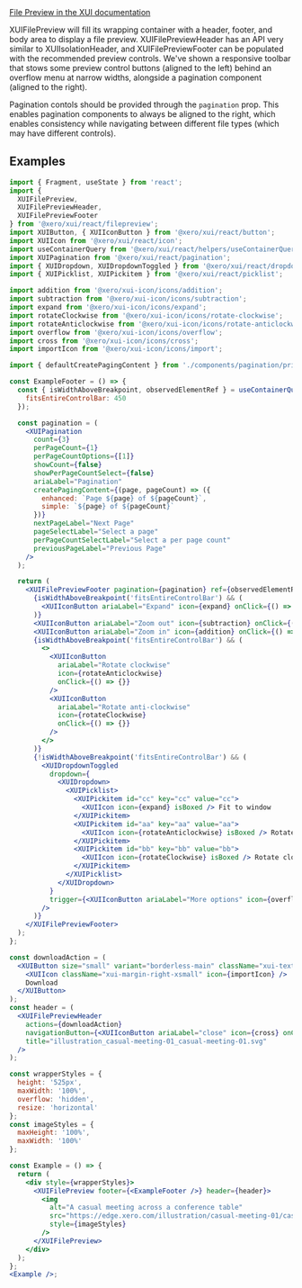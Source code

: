 <div class="xui-margin-vertical">
	<a href="../section-components-displayingdata-filepreview.html" isDocLink>File Preview in the XUI documentation</a>
</div>

XUIFilePreview will fill its wrapping container with a header, footer, and body area to display a file preview. XUIFilePreviewHeader has an API very similar to XUIIsolationHeader, and XUIFilePreviewFooter can be populated with the recommended preview controls. We've shown a responsive toolbar that stows some preview control buttons (aligned to the left) behind an overflow menu at narrow widths, alongside a pagination component (aligned to the right).

Pagination contols should be provided through the `pagination` prop. This enables pagination components to always be aligned to the right, which enables consistency while navigating between different file types (which may have different controls).

## Examples

```jsx harmony
import { Fragment, useState } from 'react';
import {
  XUIFilePreview,
  XUIFilePreviewHeader,
  XUIFilePreviewFooter
} from '@xero/xui/react/filepreview';
import XUIButton, { XUIIconButton } from '@xero/xui/react/button';
import XUIIcon from '@xero/xui/react/icon';
import useContainerQuery from '@xero/xui/react/helpers/useContainerQuery';
import XUIPagination from '@xero/xui/react/pagination';
import { XUIDropdown, XUIDropdownToggled } from '@xero/xui/react/dropdown';
import { XUIPicklist, XUIPickitem } from '@xero/xui/react/picklist';

import addition from '@xero/xui-icon/icons/addition';
import subtraction from '@xero/xui-icon/icons/subtraction';
import expand from '@xero/xui-icon/icons/expand';
import rotateClockwise from '@xero/xui-icon/icons/rotate-clockwise';
import rotateAnticlockwise from '@xero/xui-icon/icons/rotate-anticlockwise';
import overflow from '@xero/xui-icon/icons/overflow';
import cross from '@xero/xui-icon/icons/cross';
import importIcon from '@xero/xui-icon/icons/import';

import { defaultCreatePagingContent } from './components/pagination/private/helpers';

const ExampleFooter = () => {
  const { isWidthAboveBreakpoint, observedElementRef } = useContainerQuery({
    fitsEntireControlBar: 450
  });

  const pagination = (
    <XUIPagination
      count={3}
      perPageCount={1}
      perPageCountOptions={[1]}
      showCount={false}
      showPerPageCountSelect={false}
      ariaLabel="Pagination"
      createPagingContent={(page, pageCount) => ({
        enhanced: `Page ${page} of ${pageCount}`,
        simple: `${page} of ${pageCount}`
      })}
      nextPageLabel="Next Page"
      pageSelectLabel="Select a page"
      perPageCountSelectLabel="Select a per page count"
      previousPageLabel="Previous Page"
    />
  );

  return (
    <XUIFilePreviewFooter pagination={pagination} ref={observedElementRef}>
      {isWidthAboveBreakpoint('fitsEntireControlBar') && (
        <XUIIconButton ariaLabel="Expand" icon={expand} onClick={() => {}} />
      )}
      <XUIIconButton ariaLabel="Zoom out" icon={subtraction} onClick={() => {}} />
      <XUIIconButton ariaLabel="Zoom in" icon={addition} onClick={() => {}} />
      {isWidthAboveBreakpoint('fitsEntireControlBar') && (
        <>
          <XUIIconButton
            ariaLabel="Rotate clockwise"
            icon={rotateAnticlockwise}
            onClick={() => {}}
          />
          <XUIIconButton
            ariaLabel="Rotate anti-clockwise"
            icon={rotateClockwise}
            onClick={() => {}}
          />
        </>
      )}
      {!isWidthAboveBreakpoint('fitsEntireControlBar') && (
        <XUIDropdownToggled
          dropdown={
            <XUIDropdown>
              <XUIPicklist>
                <XUIPickitem id="cc" key="cc" value="cc">
                  <XUIIcon icon={expand} isBoxed /> Fit to window
                </XUIPickitem>
                <XUIPickitem id="aa" key="aa" value="aa">
                  <XUIIcon icon={rotateAnticlockwise} isBoxed /> Rotate anti-clockwise
                </XUIPickitem>
                <XUIPickitem id="bb" key="bb" value="bb">
                  <XUIIcon icon={rotateClockwise} isBoxed /> Rotate clockwise
                </XUIPickitem>
              </XUIPicklist>
            </XUIDropdown>
          }
          trigger={<XUIIconButton ariaLabel="More options" icon={overflow} onClick={() => {}} />}
        />
      )}
    </XUIFilePreviewFooter>
  );
};

const downloadAction = (
  <XUIButton size="small" variant="borderless-main" className="xui-text-truncated">
    <XUIIcon className="xui-margin-right-xsmall" icon={importIcon} />
    Download
  </XUIButton>
);
const header = (
  <XUIFilePreviewHeader
    actions={downloadAction}
    navigationButton={<XUIIconButton ariaLabel="close" icon={cross} onClick={() => {}} />}
    title="illustration_casual-meeting-01_casual-meeting-01.svg"
  />
);

const wrapperStyles = {
  height: '525px',
  maxWidth: '100%',
  overflow: 'hidden',
  resize: 'horizontal'
};
const imageStyles = {
  maxHeight: '100%',
  maxWidth: '100%'
};

const Example = () => {
  return (
    <div style={wrapperStyles}>
      <XUIFilePreview footer={<ExampleFooter />} header={header}>
        <img
          alt="A casual meeting across a conference table"
          src="https://edge.xero.com/illustration/casual-meeting-01/casual-meeting-01.svg"
          style={imageStyles}
        />
      </XUIFilePreview>
    </div>
  );
};
<Example />;
```
